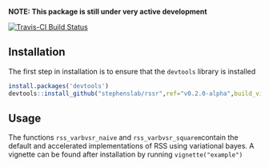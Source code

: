 
<!-- README.md is generated from README.Rmd. Please edit that file -->
**NOTE: This package is still under very active development**

[![Travis-CI Build Status](https://travis-ci.org/stephenslab/rssr.svg?branch=master)](https://travis-ci.org/stephenslab/rssr)

Installation
------------

The first step in installation is to ensure that the `devtools` library is installed

``` r
install.packages('devtools')
devtools::install_github("stephenslab/rssr",ref="v0.2.0-alpha",build_vignettes = TRUE)
```

Usage
-----

The functions `rss_varbvsr_naive` and `rss_varbvsr_squarem`contain the default and accelerated implementations of RSS using variational bayes. A vignette can be found after installation by running `vignette("example")`
